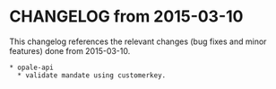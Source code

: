 CHANGELOG from 2015-03-10
===================

This changelog references the relevant changes (bug fixes and minor features) done
from 2015-03-10.


    * opale-api
	  * validate mandate using customerkey.
